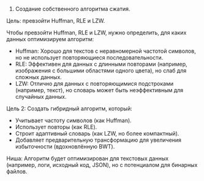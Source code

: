 1. Создание собственного алгоритма сжатия.

Цель: превзойти Huffman, RLE и LZW. 

Чтобы превзойти Huffman, RLE и LZW, нужно определить, для каких данных оптимизируем алгоритм:
- Huffman: Хорошо для текстов с неравномерной частотой символов, но не использует повторяющиеся последовательности.
- RLE: Эффективен для данных с длинными повторами (например, изображения с большими областями одного цвета), но слаб для сложных данных.
- LZW: Отлично для данных с повторяющимися подстроками (например, текст), но словарь может быть неэффективным для случайных данных.

Цель 2: Создать гибридный алгоритм, который:
- Учитывает частоту символов (как Huffman).
- Использует повторы (как RLE).
- Строит адаптивный словарь (как LZW, но более компактный).
- Добавляет предварительную трансформацию для увеличения избыточности (вдохновлённую BWT).

Ниша: Алгоритм будет оптимизирован для текстовых данных (например, логи, исходный код, JSON), но с потенциалом для бинарных файлов.


